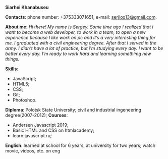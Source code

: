 **Siarhei Khanabuseu** 

**Contacts**: phone number: +375333071651, e-mail: serjiox13@gmail.com. 

**About me**: *Hi there! My name is Sergey. Some time ago I realized that i want to become a web developer, to work in a team, to open a new experience because I like work on pc and  it’s a very interesting thing for me. I graduated with a civil engineering degree.  After that I served in the army. I didn't have a lot of practice, but i'm studying every day. I want to be better every day. I'm ready to work hard and learning somethimg new things.*

**Skills**: 
* JavaScript; 
* HTML5; 
* CSS; 
* Git;
* Photoshop.

**Diploma**: Polotsk State University; civil and industrial  ingeneering degree(2007-2012);
**Courses**: 
* Andersen Javascript 2019;
* Basic HTML and CSS on htmlacademy;
* learn.javascript.ru; 

**English**: learned at school for  6 years, at university for two years;  watch movie, videos, etc. on eng 